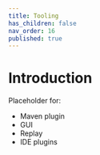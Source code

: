 ```yaml
---
title: Tooling
has_children: false
nav_order: 16
published: true
---
```


# Introduction

Placeholder for:
- Maven plugin
- GUI
- Replay
- IDE plugins

